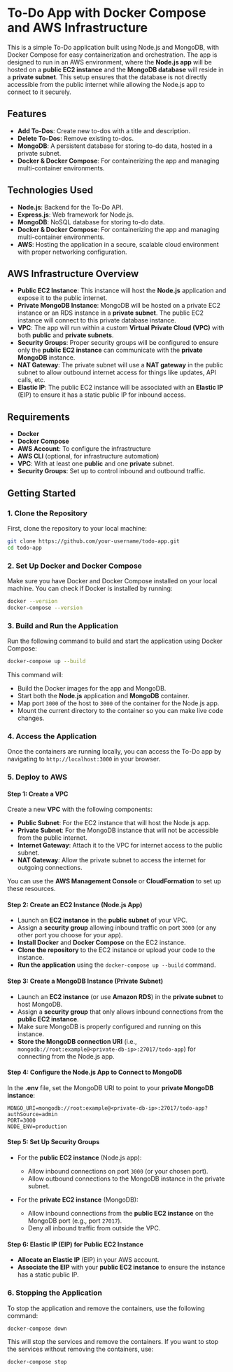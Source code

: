 # To-Do App with Docker Compose and AWS Infrastructure

This is a simple To-Do application built using Node.js and MongoDB, with Docker Compose for easy containerization and orchestration. The app is designed to run in an AWS environment, where the **Node.js app** will be hosted on a **public EC2 instance** and the **MongoDB database** will reside in a **private subnet**. This setup ensures that the database is not directly accessible from the public internet while allowing the Node.js app to connect to it securely.

## Features

- **Add To-Dos**: Create new to-dos with a title and description.
- **Delete To-Dos**: Remove existing to-dos.
- **MongoDB**: A persistent database for storing to-do data, hosted in a private subnet.
- **Docker & Docker Compose**: For containerizing the app and managing multi-container environments.

## Technologies Used

- **Node.js**: Backend for the To-Do API.
- **Express.js**: Web framework for Node.js.
- **MongoDB**: NoSQL database for storing to-do data.
- **Docker & Docker Compose**: For containerizing the app and managing multi-container environments.
- **AWS**: Hosting the application in a secure, scalable cloud environment with proper networking configuration.

## AWS Infrastructure Overview

- **Public EC2 Instance**: This instance will host the **Node.js** application and expose it to the public internet.
- **Private MongoDB Instance**: MongoDB will be hosted on a private EC2 instance or an RDS instance in a **private subnet**. The public EC2 instance will connect to this private database instance.
- **VPC**: The app will run within a custom **Virtual Private Cloud (VPC)** with both **public** and **private subnets**.
- **Security Groups**: Proper security groups will be configured to ensure only the **public EC2 instance** can communicate with the **private MongoDB** instance.
- **NAT Gateway**: The private subnet will use a **NAT gateway** in the public subnet to allow outbound internet access for things like updates, API calls, etc.
- **Elastic IP**: The public EC2 instance will be associated with an **Elastic IP** (EIP) to ensure it has a static public IP for inbound access.

## Requirements

- **Docker**
- **Docker Compose**
- **AWS Account**: To configure the infrastructure
- **AWS CLI** (optional, for infrastructure automation)
- **VPC**: With at least one **public** and one **private** subnet.
- **Security Groups**: Set up to control inbound and outbound traffic.

## Getting Started

### 1. Clone the Repository

First, clone the repository to your local machine:

```bash
git clone https://github.com/your-username/todo-app.git
cd todo-app
```

### 2. Set Up Docker and Docker Compose

Make sure you have Docker and Docker Compose installed on your local machine. You can check if Docker is installed by running:

```bash
docker --version
docker-compose --version
```

### 3. Build and Run the Application

Run the following command to build and start the application using Docker Compose:

```bash
docker-compose up --build
```

This command will:

- Build the Docker images for the app and MongoDB.
- Start both the **Node.js** application and **MongoDB** container.
- Map port `3000` of the host to `3000` of the container for the Node.js app.
- Mount the current directory to the container so you can make live code changes.

### 4. Access the Application

Once the containers are running locally, you can access the To-Do app by navigating to `http://localhost:3000` in your browser.

### 5. Deploy to AWS

#### Step 1: **Create a VPC**

Create a new **VPC** with the following components:

- **Public Subnet**: For the EC2 instance that will host the Node.js app.
- **Private Subnet**: For the MongoDB instance that will not be accessible from the public internet.
- **Internet Gateway**: Attach it to the VPC for internet access to the public subnet.
- **NAT Gateway**: Allow the private subnet to access the internet for outgoing connections.

You can use the **AWS Management Console** or **CloudFormation** to set up these resources.

#### Step 2: **Create an EC2 Instance (Node.js App)**

- Launch an **EC2 instance** in the **public subnet** of your VPC.
- Assign a **security group** allowing inbound traffic on port `3000` (or any other port you choose for your app).
- **Install Docker** and **Docker Compose** on the EC2 instance.
- **Clone the repository** to the EC2 instance or upload your code to the instance.
- **Run the application** using the `docker-compose up --build` command.

#### Step 3: **Create a MongoDB Instance (Private Subnet)**

- Launch an **EC2 instance** (or use **Amazon RDS**) in the **private subnet** to host MongoDB.
- Assign a **security group** that only allows inbound connections from the **public EC2 instance**.
- Make sure MongoDB is properly configured and running on this instance.
- **Store the MongoDB connection URI** (i.e., `mongodb://root:example@<private-db-ip>:27017/todo-app`) for connecting from the Node.js app.

#### Step 4: **Configure the Node.js App to Connect to MongoDB**

In the **.env** file, set the MongoDB URI to point to your **private MongoDB instance**:

```
MONGO_URI=mongodb://root:example@<private-db-ip>:27017/todo-app?authSource=admin
PORT=3000
NODE_ENV=production
```

#### Step 5: **Set Up Security Groups**

- For the **public EC2 instance** (Node.js app):

  - Allow inbound connections on port `3000` (or your chosen port).
  - Allow outbound connections to the MongoDB instance in the private subnet.

- For the **private EC2 instance** (MongoDB):
  - Allow inbound connections from the **public EC2 instance** on the MongoDB port (e.g., port `27017`).
  - Deny all inbound traffic from outside the VPC.

#### Step 6: **Elastic IP (EIP) for Public EC2 Instance**

- **Allocate an Elastic IP** (EIP) in your AWS account.
- **Associate the EIP** with your **public EC2 instance** to ensure the instance has a static public IP.

### 6. Stopping the Application

To stop the application and remove the containers, use the following command:

```bash
docker-compose down
```

This will stop the services and remove the containers. If you want to stop the services without removing the containers, use:

```bash
docker-compose stop
```

